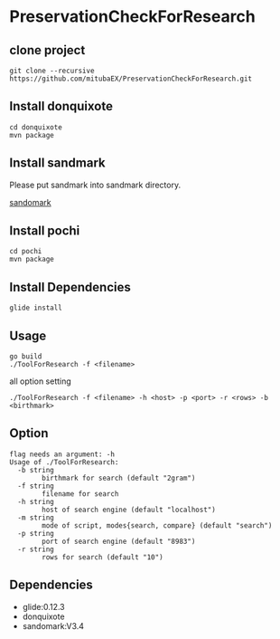 # PreservationCheckForResearch

## clone project

```
git clone --recursive https://github.com/mitubaEX/PreservationCheckForResearch.git
```

## Install donquixote

```
cd donquixote
mvn package
```

## Install sandmark

Please put sandmark into sandmark directory.

[sandomark](http://sandmark.cs.arizona.edu/)

## Install pochi

```
cd pochi
mvn package
```

## Install Dependencies

```
glide install
```

## Usage

```
go build
./ToolForResearch -f <filename>
```

all option setting

```
./ToolForResearch -f <filename> -h <host> -p <port> -r <rows> -b <birthmark>
```

## Option

```
flag needs an argument: -h
Usage of ./ToolForResearch:
  -b string
    	birthmark for search (default "2gram")
  -f string
    	filename for search
  -h string
    	host of search engine (default "localhost")
  -m string
    	mode of script, modes{search, compare} (default "search")
  -p string
    	port of search engine (default "8983")
  -r string
    	rows for search (default "10")
```


## Dependencies

- glide:0.12.3
- donquixote
- sandomark:V3.4
